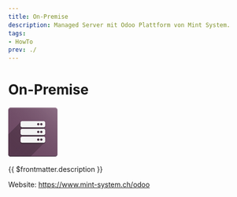 ```yaml
---
title: On-Premise
description: Managed Server mit Odoo Plattform von Mint System.
tags:
- HowTo
prev: ./
---
```

# On-Premise
![](attachments/icons_odoo_server.png)

{{ $frontmatter.description }}

Website: <https://www.mint-system.ch/odoo>
